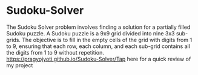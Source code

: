 # Sudoku-Solver
The Sudoku Solver problem involves finding a solution for a partially filled Sudoku puzzle. A Sudoku puzzle is a 9x9 grid divided into nine 3x3 sub-grids. The objective is to fill in the empty cells of the grid with digits from 1 to 9, ensuring that each row, each column, and each sub-grid contains all the digits from 1 to 9 without repetition.
https://pragyojyoti.github.io/Sudoku-Solver/Tap here for a quick review of my project
